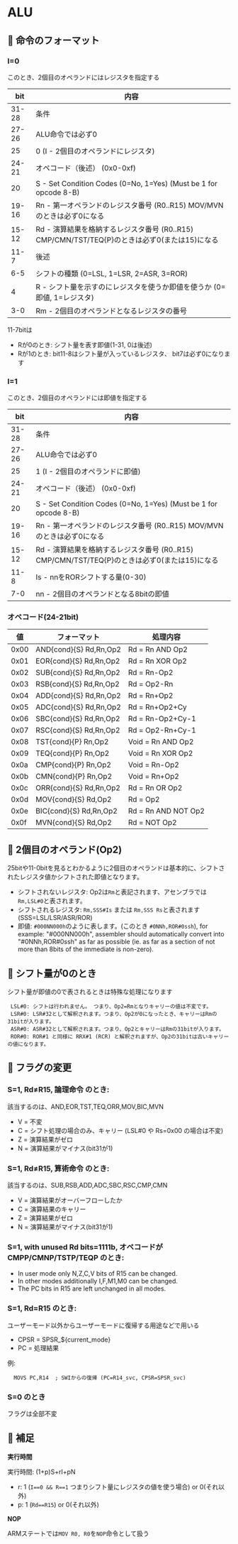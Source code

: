 # ALU

## 📜 命令のフォーマット

### I=0

このとき、2個目のオペランドにはレジスタを指定する

 bit  |  内容
---- | ----
31-28 | 条件
27-26 | ALU命令では必ず0
25 | 0 (I - 2個目のオペランドにレジスタ)
24-21 | オペコード（後述） (0x0-0xf)
20 | S - Set Condition Codes (0=No, 1=Yes) (Must be 1 for opcode 8-B)
19-16 | Rn - 第一オペランドのレジスタ番号 (R0..R15) MOV/MVNのときは必ず0になる
15-12 | Rd - 演算結果を格納するレジスタ番号 (R0..R15) CMP/CMN/TST/TEQ{P}のときは必ず0(または15)になる
11-7 | 後述
6-5 | シフトの種類 (0=LSL, 1=LSR, 2=ASR, 3=ROR)
4 | R - シフト量を示すのにレジスタを使うか即値を使うか (0=即値, 1=レジスタ)
3-0 | Rm - 2個目のオペランドとなるレジスタの番号

11-7bitは

- Rが0のとき: シフト量を表す即値(1-31, 0は後述)
- Rが1のとき: bit11-8はシフト量が入っているレジスタ、 bit7は必ず0になります

### I=1

このとき、2個目のオペランドには即値を指定する

 bit  |  内容
---- | ----
31-28 | 条件
27-26 | ALU命令では必ず0
25 | 1 (I - 2個目のオペランドに即値)
24-21 | オペコード（後述） (0x0-0xf)
20 | S - Set Condition Codes (0=No, 1=Yes) (Must be 1 for opcode 8-B)
19-16 | Rn - 第一オペランドのレジスタ番号 (R0..R15) MOV/MVNのときは必ず0になる
15-12 | Rd - 演算結果を格納するレジスタ番号 (R0..R15) CMP/CMN/TST/TEQ{P}のときは必ず0(または15)になる
11-8 | Is - nnをRORシフトする量(0-30)
7-0 | nn - 2個目のオペランドとなる8bitの即値

### オペコード(24-21bit)

 値  |  フォーマット | 処理内容
---- | ---- | ----
0x00 | AND{cond}{S} Rd,Rn,Op2 | Rd = Rn AND Op2
0x01 | EOR{cond}{S} Rd,Rn,Op2 | Rd = Rn XOR Op2
0x02 | SUB{cond}{S} Rd,Rn,Op2 | Rd = Rn-Op2
0x03 | RSB{cond}{S} Rd,Rn,Op2 | Rd = Op2-Rn
0x04 | ADD{cond}{S} Rd,Rn,Op2 | Rd = Rn+Op2
0x05 | ADC{cond}{S} Rd,Rn,Op2 | Rd = Rn+Op2+Cy
0x06 | SBC{cond}{S} Rd,Rn,Op2 | Rd = Rn-Op2+Cy-1
0x07 | RSC{cond}{S} Rd,Rn,Op2 | Rd = Op2-Rn+Cy-1
0x08 | TST{cond}{P}    Rn,Op2 | Void = Rn AND Op2
0x09 | TEQ{cond}{P}    Rn,Op2 | Void = Rn XOR Op2
0x0a | CMP{cond}{P}    Rn,Op2 | Void = Rn-Op2
0x0b | CMN{cond}{P}    Rn,Op2 | Void = Rn+Op2
0x0c | ORR{cond}{S} Rd,Rn,Op2 | Rd = Rn OR Op2
0x0d | MOV{cond}{S} Rd,Op2    | Rd = Op2
0x0e | BIC{cond}{S} Rd,Rn,Op2 | Rd = Rn AND NOT Op2
0x0f | MVN{cond}{S} Rd,Op2    | Rd = NOT Op2

## 🔴 2個目のオペランド(Op2)

25bitや11-0bitを見るとわかるように2個目のオペランドは基本的に、シフトされたレジスタ値かシフトされた即値となります。

- シフトされないレジスタ: Op2は`Rm`と表記されます、アセンブラでは`Rm,LSL#0`と表されます。
- シフトされるレジスタ: `Rm,SSS#Is` または `Rm,SSS Rs`と表されます (SSS=LSL/LSR/ASR/ROR)
- 即値: `#000NN000h`のように表します。(このとき `#0NNh,ROR#0ssh`), for example: "#000NN000h", assembler should automatically convert into "#0NNh,ROR#0ssh" as far as possible (ie. as far as a section of not more than 8bits of the immediate is non-zero).

## 🔴 シフト量が0のとき

シフト量が即値の0で表されるときは特殊な処理になります

```
 LSL#0: シフトは行われません。 つまり、Op2=Rmとなりキャリーの値は不変です。
 LSR#0: LSR#32として解釈されます。つまり、Op2が0になったとき、キャリーはRmの31bitが入ります。
 ASR#0: ASR#32として解釈されます。つまり、Op2とキャリーはRmの31bitが入ります。
 ROR#0: ROR#1 と同様に RRX#1 (RCR) と解釈されますが、Op2の31bitは古いキャリーの値になります。
```

## 🚩 フラグの変更

###  S=1, Rd≠R15, 論理命令 のとき:

該当するのは、AND,EOR,TST,TEQ,ORR,MOV,BIC,MVN
  
- V = 不変
- C = シフト処理の場合のみ、キャリー (LSL#0 や Rs=0x00 の場合は不変)
- Z = 演算結果がゼロ
- N = 演算結果がマイナス(bit31が1)

### S=1, Rd≠R15, 算術命令 のとき:

該当するのは、SUB,RSB,ADD,ADC,SBC,RSC,CMP,CMN

- V = 演算結果がオーバーフローしたか
- C = 演算結果のキャリー
- Z = 演算結果がゼロ
- N = 演算結果がマイナス(bit31が1)

### S=1, with unused Rd bits=1111b, オペコードが CMPP/CMNP/TSTP/TEQP のとき:

- In user mode only N,Z,C,V bits of R15 can be changed.
- In other modes additionally I,F,M1,M0 can be changed.
- The PC bits in R15 are left unchanged in all modes.

### S=1, Rd=R15 のとき:

ユーザーモード以外からユーザーモードに復帰する用途などで用いる

- CPSR = SPSR_${current_mode}
- PC = 処理結果

例:

```
  MOVS PC,R14  ; SWIからの復帰 (PC=R14_svc, CPSR=SPSR_svc)
```

### S=0 のとき

フラグは全部不変

## 🔎 補足

**実行時間**

実行時間: (1+p)S+rI+pN

- r: 1 (`I==0 && R==1` つまりシフト量にレジスタの値を使う場合) or 0(それ以外)
- p: 1 (`Rd==R15`) or 0(それ以外)

**NOP**

ARMステートでは`MOV R0, R0`を`NOP`命令として扱う

